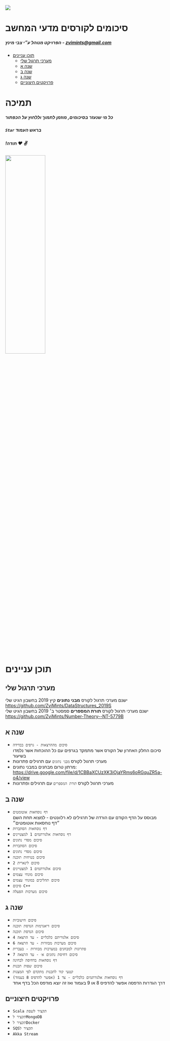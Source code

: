 ![](https://media.licdn.com/dms/image/C4D0BAQGD7npMPoXymw/company-logo_200_200/0?e=2159024400&v=beta&t=TZ8Ub3U2jCZgA1_kAx6SE8jmAcSJkbiZAuN6Kn1_lW0)
# סיכומים לקורסים מדעי המחשב
##### הפרויקט מנוהל ע״י צבי מינץ - zvimints@gmail.com

- [תוכן עניינים](#------------)
  * [מערכי תרגול שלי](#---------------)
  * [שנה א](#-----)
  * [שנה ב](#-----)
  * [שנה ג](#-----)
  * [פרויקטים חיצוניים](#-----------------)

# תמיכה
##### כל מי שנעזר בסיכומים, מוזמן לתמוך וללחוץ על הכפתור
##### `Star` בראש העמוד
##### !תודה :heart: :v:
<img src ="https://pbs.twimg.com/media/DRz1EnSXUAAGR9M.jpg" width="50%" height="40%"/>

# תוכן עניינים
## מערכי תרגול שלי
  ישנם מערכי תרגול לקורס <b>מבני נתונים</b> קיץ 2019 בחשבון הגיט שלי <br>
  https://github.com/ZviMints/DataStructures_2019S <br>
  ישנם מערכי תרגול לקורס <b>תורת המספרים</b> סמסטר ב׳ 2019 בחשבון הגיט שלי <br>
https://github.com/ZviMints/Number-Theory--NT-5779B

## שנה א
- `סיכום מההרצאות - גרפים בבדידה` <br>
סיכום החלק האחרון של הקורס אשר מתמקד בגרפים עם כל ההוכחות אשר נלמדו בשיעור
- מערכי תרגול לקורס `מבני נתונים` עם תרגילים פתרונות
- מרתון טרום מבחנים במבני נתונים: https://drive.google.com/file/d/1CBBaXCUzXK3iOjaYRms6oRGquZR5a-o4/view 
- מערכי תרגול לקורס `תורת המספרים` עם תרגילים ופתרונות


## שנה ב
- `דף נוסחאות אוטומטים` <br>
מבוסס על הדף הקודם עם הורדה של תרגילים לא רלוונטים - למצוא תחת השם ״דף נוחסאות אוטומטים״
- `דף נוסחאות הסתברות`
- `דף נוסחאות אלגורתמים 1 למצטיינים`
- `סיכום מסדי נתונים`
- `סיכום הסתברות`
- `סיכום מסדי נתונים`
- `סיכום בטיחות תוכנה`
- `סיכום לינארית 2`
- `סיכום אלגורתמים 1 למצטיינים`
- `סיכום מונחי עצמים`
- `סיכום תהליכים במונחי עצמים`
- `סיכום C++`
- `סיכום מערכות הפעלה`
## שנה ג
- `סיכום חישוביות`
- `סיכום דיאגרמות הנדסת תוכנה`
- `סיכום הנדסת תוכנה`
- `סיכום אלגוריתם כלכליים - עד הרצאה 4`
- `סיכום מערכות מבוזרות - עד הרצאה 6`
- `פתרונות למבחנים במערכות מבוזרות - בעברית`
- `סיכום דחיסת נתונים א׳ - עד הרצאה 7`
- `דף נוסחאות בדחיסה לבחינה`
- `סיכום שפות תכנות`
- `קטעי קוד לתכנות מתקדם לפי המצגות`
- `דף נוסחאות אלגורתמים כלכליים - צד 1 (אפשר להדפיס 8 בעמוד)` <br>
דרך הגדרות הדפסה אפשר להדפיס 8 או 9 בעמוד ואז זה יוצא מודפס הכל בדף אחד

## פרויקטים חיצוניים
- `Scala תקציר לשפת`
- `תקציר לMongoDB`
- `תקציר לDocker`
- `SQSתקציר ל `
- `Akka Stream`

